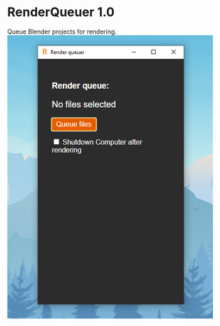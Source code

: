 # RenderQueuer 1.0
Queue Blender projects for rendering.
![Screenshot](https://github.com/officialEmmel/RenderQueuer/blob/main/screenshot.png?raw=true)
